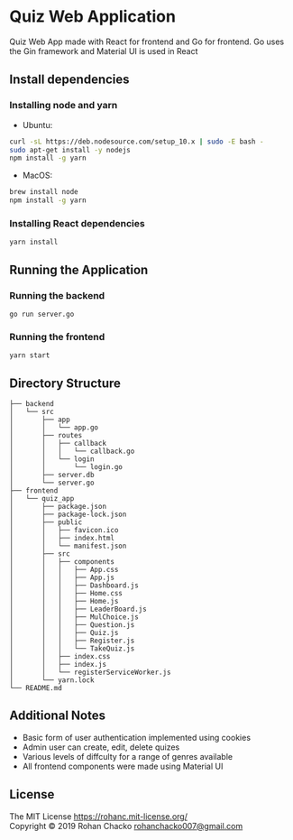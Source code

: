 # Quiz Web Application

Quiz Web App made with React for frontend and Go for frontend. Go uses the Gin framework and Material UI is used in React

## Install dependencies

### Installing node and yarn
  * Ubuntu:
  ```bash
  curl -sL https://deb.nodesource.com/setup_10.x | sudo -E bash -
  sudo apt-get install -y nodejs
  npm install -g yarn
  ```

  * MacOS:
  ```bash
  brew install node   
  npm install -g yarn
  ```

### Installing React dependencies
``` yarn install ```

## Running the Application

### Running the backend
``` go run server.go ```

### Running the frontend
``` yarn start ```

## Directory Structure
```
├── backend
│   └── src
│       ├── app
│       │   └── app.go
│       ├── routes
│       │   ├── callback
│       │   │   └── callback.go
│       │   └── login
│       │       └── login.go
│       ├── server.db
│       └── server.go
├── frontend
│   └── quiz_app
│       ├── package.json
│       ├── package-lock.json
│       ├── public
│       │   ├── favicon.ico
│       │   ├── index.html
│       │   └── manifest.json
│       ├── src
│       │   ├── components
│       │   │   ├── App.css
│       │   │   ├── App.js
│       │   │   ├── Dashboard.js
│       │   │   ├── Home.css
│       │   │   ├── Home.js
│       │   │   ├── LeaderBoard.js
│       │   │   ├── MulChoice.js
│       │   │   ├── Question.js
│       │   │   ├── Quiz.js
│       │   │   ├── Register.js
│       │   │   └── TakeQuiz.js
│       │   ├── index.css
│       │   ├── index.js
│       │   └── registerServiceWorker.js
│       └── yarn.lock
└── README.md
```

## Additional Notes

* Basic form of user authentication implemented using cookies
* Admin user can create, edit, delete quizes
* Various levels of diffculty for a range of genres available
* All frontend components were made using Material UI

## License
The MIT License https://rohanc.mit-license.org/  
Copyright &copy; 2019 Rohan Chacko <rohanchacko007@gmail.com>
